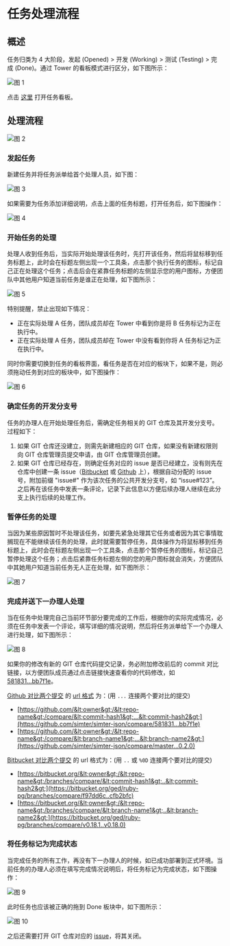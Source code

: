 # 任务处理流程

## 概述

任务归类为 4 大阶段，发起 (Opened) > 开发 (Working) > 测试 (Testing) > 完成 (Done)。通过 Tower 的看板模式进行区分，如下图所示：

![图 1](/asset/task-flow-01.png)

点击 [这里](https://tower.im/projects/7c9075ba9b4d4ebda50ceaa443bfa786) 打开任务看板。

## 处理流程

![图 2](/asset/task-flow-02.png)

### 发起任务

新建任务并将任务派单给首个处理人员，如下图：

![图 3](/asset/task-flow-03.png)

如果需要为任务添加详细说明，点击上面的任务标题，打开任务后，如下图操作：

![图 4](/asset/task-flow-04.png)

### 开始任务的处理

处理人收到任务后，当实际开始处理该任务时，先打开该任务，然后将鼠标移到任务标题上，此时会在标题左侧出现一个工具条，点击那个执行任务的图标，标记自己正在处理这个任务；点击后会在紧靠任务标题的左侧显示您的用户图标，方便团队中其他用户知道当前任务是谁正在处理，如下图所示：

![图 5](/asset/task-flow-05.png)

特别提醒，禁止出现如下情况：

- 正在实际处理 A 任务，团队成员却在 Tower 中看到你是将 B 任务标记为正在执行中。
- 正在实际处理 A 任务，团队成员却在 Tower 中没有看到你将 A 任务标记为正在执行中。

同时你需要切换到任务的看板界面，看任务是否在对应的板块下，如果不是，则必须拖动任务到对应的板块中，如下图操作：

![图 6](/asset/task-flow-06.png)

### 确定任务的开发分支号

任务的办理人在开始处理任务后，需确定任务相关的 GIT 仓库及其开发分支号。过程如下：

1. 如果 GIT 仓库还没建立，则需先新建相应的 GIT 仓库，如果没有新建权限则向 GIT 仓库管理员提交申请，由 GIT 仓库管理员创建。
2. 如果 GIT 仓库已经存在，则确定任务对应的 issue 是否已经建立，没有则先在仓库中创建一条 issue（[Bitbucket](https://bitbucket.org/bctaxi/bc-business-base/issues) 或 [Github](https://github.com/simter/simter-json/issues) 上），根据自动分配的 issue 号，附加前缀 "issue#" 作为该次任务的公共开发分支号，如 “issue#123”。之后再在该任务中发表一条评论，记录下此信息以方便后续办理人继续在此分支上执行后续的处理工作。

### 暂停任务的处理

当因为某些原因暂时不处理该任务，如要先紧急处理其它任务或者因为其它事情耽搁现在不能继续该任务的处理，此时就需要暂停任务，具体操作为将鼠标移到任务标题上，此时会在标题左侧出现一个工具条，点击那个暂停任务的图标，标记自己暂停处理这个任务；点击后紧靠任务标题左侧的您的用户图标就会消失，方便团队中其她用户知道当前任务无人正在处理，如下图所示：

![图 7](/asset/task-flow-07.png)

### 完成并送下一办理人处理

当在任务中处理完自己当前环节部分要完成的工作后，根据你的实际完成情况，必须在任务中发表一个评论，填写详细的情况说明，然后将任务派单给下一个办理人进行处理，如下图所示：

![图 8](/asset/task-flow-08.png)

如果你的修改有新的 GIT 仓库代码提交记录，务必附加修改前后的 commit 对比链接，以方便团队成员通过点击链接快速查看你的代码修改，如 [581831...bb7f1e](https://github.com/simter/simter-json/compare/581831...bb7f1e)。

[Github 对比两个提交](https://help.github.com/articles/comparing-commits-across-time/) 的 [url 格式](https://github.com/simter/simter-json/compare) 为：(用 `...` 连接两个要对比的提交)

- [https://github.com/&lt;owner&gt;/&lt;repo-name&gt;/compare/&lt;commit-hash1&gt;...&lt;commit-hash2&gt;](https://github.com/simter/simter-json/compare/581831...bb7f1e)
- [https://github.com/&lt;owner&gt;/&lt;repo-name&gt;/compare/&lt;branch-name1&gt;...&lt;branch-name2&gt;](https://github.com/simter/simter-json/compare/master...0.2.0)

[Bitbucket 对比两个提交](http://stackoverflow.com/questions/21437196/how-to-compare-two-revisions-in-bitbucket) 的 url 格式为：(用 `..` 或 `%0D` 连接两个要对比的提交)

- [https://bitbucket.org/&lt;owner&gt;/&lt;repo-name&gt;/branches/compare/&lt;commit-hash1&gt;..&lt;commit-hash2&gt;](https://bitbucket.org/ged/ruby-pg/branches/compare/f97dd6c..cfb2bfc)
- [https://bitbucket.org/&lt;owner&gt;/&lt;repo-name&gt;/branches/compare/&lt;branch-name1&gt;..&lt;branch-name2&gt;](https://bitbucket.org/ged/ruby-pg/branches/compare/v0.18.1..v0.18.0)

### 将任务标记为完成状态

当完成任务的所有工作，再没有下一办理人的时候，如已成功部署到正式环境。当前任务的办理人必须在填写完成情况说明后，将任务标记为完成状态，如下图操作：

![图 9](/asset/task-flow-09.png)

此时任务也应该被正确的拖到 Done 板块中，如下图所示：

![图 10](/asset/task-flow-10.png)

之后还需要打开 GIT 仓库对应的 [issue](https://github.com/simter/simter-json/issues)，将其关闭。